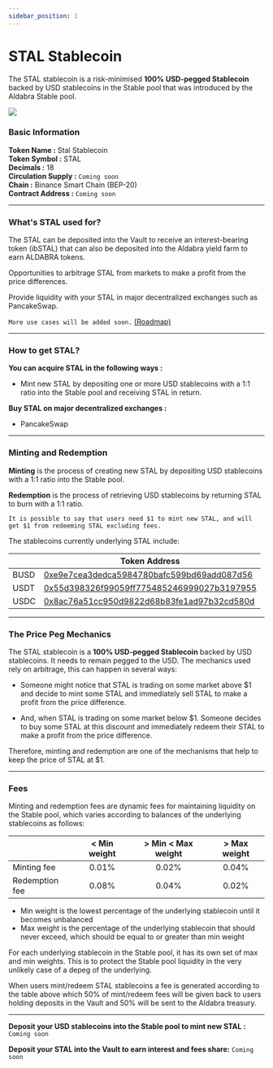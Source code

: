 ```yaml
---
sidebar_position: 1
---
```


# STAL Stablecoin

The STAL stablecoin is a risk-minimised **100% USD-pegged Stablecoin** backed by USD stablecoins in the Stable pool that was introduced by the Aldabra Stable pool.

![](/img/stal_info.webp)

### Basic Information

**Token Name :** Stal Stablecoin  
**Token Symbol :** STAL  
**Decimals :** 18  
**Circulation Supply :** `Coming soon`  
**Chain :** Binance Smart Chain (BEP-20)  
**Contract Address :** `Coming soon`  
***

### What's STAL used for?

The STAL can be deposited into the Vault to receive an interest-bearing token (ibSTAL) that can also be deposited into the Aldabra yield farm to earn ALDABRA tokens.

Opportunities to arbitrage STAL from markets to make a profit from the price differences.

Provide liquidity with your STAL in major decentralized exchanges such as PancakeSwap.

`More use cases will be added soon.` [(Roadmap)](getting-started/roadmap.md)
***

### How to get STAL?

**You can acquire STAL in the following ways :**  

- Mint new STAL by depositing one or more USD stablecoins with a 1:1 ratio into the Stable pool and receiving STAL in return.

**Buy STAL on major decentralized exchanges :**
- PancakeSwap
***

### Minting and Redemption

**Minting** is the process of creating new STAL by depositing USD stablecoins with a 1:1 ratio into the Stable pool.

**Redemption** is the process of retrieving USD stablecoins by returning STAL to burn with a 1:1 ratio.

`It is possible to say that users need $1 to mint new STAL, and will get $1 from redeeming STAL excluding fees.`

The stablecoins currently underlying STAL include:  

|      | Token Address                               |
| ---- | ------------------------------------------- |
| BUSD | [0xe9e7cea3dedca5984780bafc599bd69add087d56](https://bscscan.com/token/0xe9e7cea3dedca5984780bafc599bd69add087d56) |
| USDT | [0x55d398326f99059ff775485246999027b3197955](https://bscscan.com/token/0x55d398326f99059ff775485246999027b3197955) |
| USDC | [0x8ac76a51cc950d9822d68b83fe1ad97b32cd580d](https://bscscan.com/token/0x8ac76a51cc950d9822d68b83fe1ad97b32cd580d) |
***

### The Price Peg Mechanics

The STAL stablecoin is a **100% USD-pegged Stablecoin** backed by USD stablecoins. It needs to remain pegged to the USD. The mechanics used rely on arbitrage, this can happen in several ways:

- Someone might notice that STAL is trading on some market above $1 and decide to mint some STAL and immediately sell STAL to make a profit from the price difference.

- And, when STAL is trading on some market below $1. Someone decides to buy some STAL at this discount and immediately redeem their STAL to make a profit from the price difference.

Therefore, minting and redemption are one of the mechanisms that help to keep the price of STAL at $1.
***

### Fees

Minting and redemption fees are dynamic fees for maintaining liquidity on the Stable pool, which varies according to balances of the underlying stablecoins as follows:

|                |      < Min weight      |   > Min < Max weight   |      > Max weight      |
| -------------- | :--------------------: | :--------------------: | :--------------------: |
| Minting fee    |          0.01%         |          0.02%         |          0.04%         |
| Redemption fee |          0.08%         |          0.04%         |          0.02%         |

- Min weight is the lowest percentage of the underlying stablecoin until it becomes unbalanced  
- Max weight is the percentage of the underlying stablecoin that should never exceed, which should be equal to or greater than min weight 

For each underlying stablecoin in the Stable pool, it has its own set of max and min weights. This is to protect the Stable pool liquidity in the very unlikely case of a depeg of the underlying.

When users mint/redeem STAL stablecoins a fee is generated according to the table above which 50% of mint/redeem fees will be given back to users holding deposits in the Vault and 50% will be sent to the Aldabra treasury.
***

**Deposit your USD stablecoins into the Stable pool to mint new STAL :** `Coming soon`

**Deposit your STAL into the Vault to earn interest and fees share:** `Coming soon`